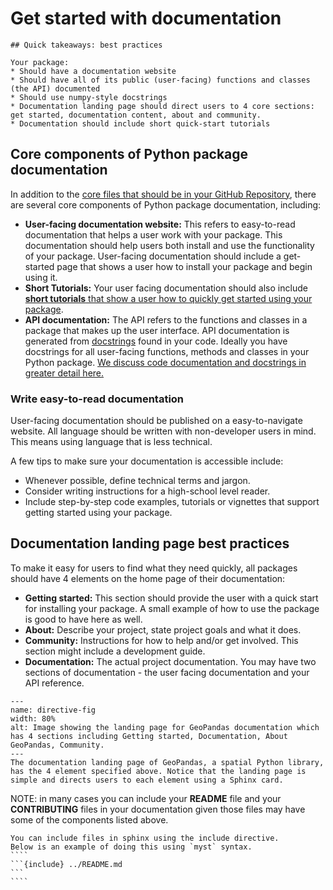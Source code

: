 # Get started with documentation

```{important}
## Quick takeaways: best practices

Your package: 
* Should have a documentation website 
* Should have all of its public (user-facing) functions and classes (the API) documented
* Should use numpy-style docstrings 
* Documentation landing page should direct users to 4 core sections: get started, documentation content, about and community.
* Documentation should include short quick-start tutorials
```

## Core components of Python package documentation 
In addition to the [core files that should be in your GitHub 
Repository](/documentation/repository-files/intro), 
there are several core components of Python package documentation, 
including:

* **User-facing documentation website:** This refers to easy-to-read documentation that helps a user work with your package. This documentation should help users both install and use the functionality of your package. User-facing documentation should include a get-started page that shows a user how to install your package and begin using it. 
* **Short Tutorials:** Your user facing documentation should also include [**short tutorials** that show a user how to quickly get started using your package](create-package-tutorials).   
* **API documentation:** The API refers to the functions and classes in a 
package that makes up the user interface. API documentation is generated from [docstrings](https://pandas.pydata.org/docs/development/contributing_docstring.html) found in your 
code. Ideally you have docstrings for all user-facing functions, methods and classes in 
your Python package. [We discuss code documentation and docstrings in greater detail here.](document-your-code-api-docstrings)

### Write easy-to-read documentation 

User-facing documentation should be published on a easy-to-navigate website. All language should be written with non-developer users in mind. This means 
using language that is less technical.

A few tips to make sure your documentation is accessible include: 

* Whenever possible, define technical terms and jargon.
* Consider writing instructions for a high-school level reader. 
* Include step-by-step code examples, tutorials or vignettes that support getting started using your package.

## Documentation landing page best practices 

To make it easy for users to find what they need quickly, all packages should 
have 4 elements on the home page of their documentation:

* **Getting started:** This section should provide the user with a quick start for installing your package. A small example of how to use the package is good to have here as well. 
* **About:** Describe your project, state project goals and what it does. 
* **Community:** Instructions for how to help and/or get involved. This section might include a development guide. 
* **Documentation:** The actual project documentation. You may have two sections of documentation - the user facing documentation and your API reference. 


```{figure} /images/geopandas-documentation-landing-page.png
---
name: directive-fig
width: 80%
alt: Image showing the landing page for GeoPandas documentation which has 4 sections including Getting started, Documentation, About GeoPandas, Community. 
---
The documentation landing page of GeoPandas, a spatial Python library, has the 4 element specified above. Notice that the landing page is simple and directs users to each element using a Sphinx card.
```

NOTE: in many cases you can include your **README** file and your **CONTRIBUTING** files 
in your documentation given those files may have some of the components listed above.

`````{tip}
You can include files in sphinx using the include directive.
Below is an example of doing this using `myst` syntax. 
````
```{include} ../README.md
```
````
`````

